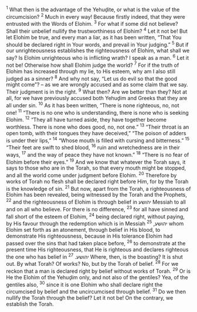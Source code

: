 <sup>1</sup> What then is the advantage of the Yehuḏite, or what is the value of the circumcision?
<sup>2</sup> Much in every way! Because firstly indeed, that they were entrusted with the Words of Elohim.
<sup>3</sup> For what if some did not believe? Shall their unbelief nullify the trustworthiness of Elohim?
<sup>4</sup> Let it not be! But let Elohim be true, and every man a liar, as it has been written, “That You should be declared right in Your words, and prevail in Your judging.”
<sup>5</sup> But if our unrighteousness establishes the righteousness of Elohim, what shall we say? Is Elohim unrighteous who is inflicting wrath? I speak as a man.
<sup>6</sup> Let it not be! Otherwise how shall Elohim judge the world?
<sup>7</sup> For if the truth of Elohim has increased through my lie, to His esteem, why am I also still judged as a sinner?
<sup>8</sup> And why not say, “Let us do evil so that the good might come”? – as we are wrongly accused and as some claim that we say. Their judgment is in the right.
<sup>9</sup> What then? Are we better than they? Not at all, for we have previously accused both Yehuḏim and Greeks that they are all under sin.
<sup>10</sup> As it has been written, “There is none righteous, no, not one!
<sup>11</sup> “There is no one who is understanding, there is none who is seeking Elohim.
<sup>12</sup> “They all have turned aside, they have together become worthless. There is none who does good, no, not one.”
<sup>13</sup> “Their throat is an open tomb, with their tongues they have deceived,” “The poison of adders is under their lips,”
<sup>14</sup> “Whose mouth is filled with cursing and bitterness.”
<sup>15</sup> “Their feet are swift to shed blood,
<sup>16</sup> ruin and wretchedness are in their ways,
<sup>17</sup> and the way of peace they have not known.”
<sup>18</sup> “There is no fear of Elohim before their eyes.”
<sup>19</sup> And we know that whatever the Torah says, it says to those who are in the Torah, so that every mouth might be stopped, and all the world come under judgment before Elohim.
<sup>20</sup> Therefore by works of Torah no flesh shall be declared right before Him, for by the Torah is the knowledge of sin.
<sup>21</sup> But now, apart from the Torah, a righteousness of Elohim has been revealed, being witnessed by the Torah and the Prophets,
<sup>22</sup> and the righteousness of Elohim is through belief in יהושע Messiah to all and on all who believe. For there is no difference,
<sup>23</sup> for all have sinned and fall short of the esteem of Elohim,
<sup>24</sup> being declared right, without paying, by His favour through the redemption which is in Messiah יהושע,
<sup>25</sup> whom Elohim set forth as an atonement, through belief in His blood, to demonstrate His righteousness, because in His tolerance Elohim had passed over the sins that had taken place before,
<sup>26</sup> to demonstrate at the present time His righteousness, that He is righteous and declares righteous the one who has belief in יהושע.
<sup>27</sup> Where, then, is the boasting? It is shut out. By what Torah? Of works? No, but by the Torah of belief.
<sup>28</sup> For we reckon that a man is declared right by belief without works of Torah.
<sup>29</sup> Or is He the Elohim of the Yehuḏim only, and not also of the gentiles? Yea, of the gentiles also,
<sup>30</sup> since it is one Elohim who shall declare right the circumcised by belief and the uncircumcised through belief.
<sup>31</sup> Do we then nullify the Torah through the belief? Let it not be! On the contrary, we establish the Torah.
